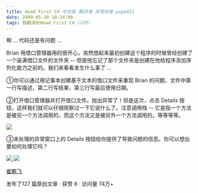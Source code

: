 ```yaml
---
title: Head First C# 中文版 第10章 异常处理 page453
date: 2009-05-30 10:24:00
tags: 我翻译的Head First C#（习作）
---
```

啊  ...  代码还是有问题  ...

  

Brian  用借口管理器用的很开心，突然想起来最初创建这个程序的时候曾经创建了一个装满借口文件的文件夹  \--
但是他忘记了那个文件夹是创建在他给程序添加序列化能力之前的。我们来看看发生什么事了  ...

  

①你可以通过用记事本创建基于文本的借口文件来重现  Brian  的问题。文件中第一行写描述，第二行写结果，第三行写最后使用日期。

  

②打开借口管理器并打开借口文件。抛出异常了！但是这次，点击  Details  按钮，这样我们就可以仔细观察过一下它说什么了。注意调用栈  \--
它是指一个方法是被另一个方法调用的，而这个方法又是被另外一个方法调用的，等等等等。

  

![](http://student.csdn.net/attachment/200905/30/39098_1243650287znzv.jpg)

③未处理的异常窗口上的  Details  按钮给你提供了导致问题的信息。你可以想出要如何处理它吗？



[ ![](https://profile.csdnimg.cn/5/2/5/3_cuipengfei1)
![](https://g.csdnimg.cn/static/user-reg-year/1x/11.png)
](https://blog.csdn.net/cuipengfei1)

[ 崔鹏飞 ](https://blog.csdn.net/cuipengfei1)

发布了127 篇原创文章  ·  获赞 8  ·  访问量 74万+

